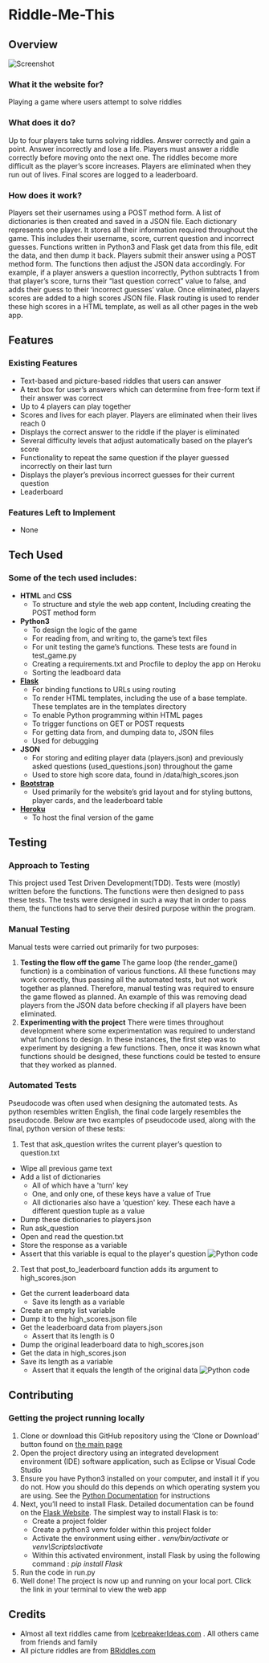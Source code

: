 # Riddle-Me-This

## Overview
![Screenshot](https://snag.gy/JChAGR.jpg)

### What it the website for? 
Playing a game where users attempt to solve riddles

### What does it do?
Up to four players take turns solving riddles. Answer correctly and gain a point. Answer incorrectly and lose a life.  Players must answer a riddle correctly before moving onto the next one. The riddles become more difficult as the player’s score increases. Players are eliminated when they run out of lives. Final scores are logged to a leaderboard. 

### How does it work? 
Players set their usernames using a POST method form. A list of dictionaries is then created and saved in a JSON file. Each dictionary represents one player. It stores all their information required throughout the game. This includes their username, score, current question and incorrect guesses. Functions written in Python3 and Flask get data from this file, edit the data, and then dump it back. Players submit their answer using a POST method form. The functions then adjust the JSON data accordingly. For example, if a player answers a question incorrectly, Python subtracts 1 from that player’s score, turns their “last question correct” value to false, and adds their guess to their ‘incorrect guesses’ value. Once eliminated, players scores are added to a high scores JSON file. Flask routing is used to render these high scores in a HTML template, as well as all other pages in the web app. 

## Features

### Existing Features
-	Text-based and picture-based riddles that users can answer
-	A text box for user’s answers which can determine from free-form text if their answer was correct
-	Up to 4 players can play together
-	Scores and lives for each player. Players are eliminated when their lives reach 0
-	Displays the correct answer to the riddle if the player is eliminated 
-	Several difficulty levels that adjust automatically based on the player’s score
-	Functionality to repeat the same question if the player guessed incorrectly on their last turn  
-	Displays the player’s previous incorrect guesses for their current question
-	Leaderboard

### Features Left to Implement
-	None

## Tech Used

### Some of the tech used includes:
-	**HTML**  and **CSS**
    *	To structure and style the web app content, Including creating the POST method form
-	**Python3**
    *	To design the logic of the game
    * For reading from, and writing to, the game’s text files
    * For unit testing the game’s functions. These tests are found in test_game.py
    *	Creating a requirements.txt and Procfile to deploy the app on Heroku 
    *	Sorting the leadboard data
-	[**Flask**]( http://flask.pocoo.org/)
    *	For binding functions to URLs using routing 
    *	To render HTML templates, including the use of a base template. These templates are in the templates directory 
    *	To  enable Python programming within HTML pages
    *	To trigger functions on GET or POST requests
    *	For getting data from, and dumping data to, JSON files
    *	Used for debugging 
-	**JSON**
    *	For storing and editing player data (players.json) and previously asked questions (used_questions.json) throughout the game
    *	Used to store high score data, found in /data/high_scores.json
- [**Bootstrap**](http://getbootstrap.com/)
    *	Used primarily for the website’s grid layout and for styling buttons, player cards, and the leaderboard table
- [**Heroku**](https://project-3-riddle-me-this.herokuapp.com/)
    *	To host the final version of the game 

## Testing 

### Approach to Testing
This project used Test Driven Development(TDD). Tests were (mostly) written before the functions. The functions were then designed to pass these tests. The tests were designed in such a way that in order to pass them, the functions had to serve their desired purpose within the program. 

### Manual Testing
Manual tests were carried out primarily for two purposes:
1.	**Testing the flow off the game**
The game loop (the render_game() function) is a combination of various functions. All these functions may work correctly, thus passing all the automated tests, but not work together as planned. Therefore, manual testing was required to ensure the game flowed as planned. An example of this was removing dead players from the JSON data before checking if all players have been eliminated.
2.	**Experimenting with the project**
There were times throughout development where some experimentation was required to understand what functions to design. In these instances, the first step was to experiment by designing a few functions. Then, once it was known what functions should be designed, these functions could be tested to ensure that they worked as planned.

### Automated Tests
Pseudocode was often used when designing the automated tests.  As python resembles written English, the final code largely resembles the pseudocode. Below are two examples of pseudocode used, along with the final, python version of these tests: 
1.	Test that ask_question writes the current player’s question to question.txt 
-	Wipe all previous game text
- Add a list of dictionaries 
    * All of which have a 'turn' key
    * One, and only one, of these keys have a value of True
    * All dictionaries also have a 'question' key. These each have a different question tuple as a value
- Dump these dictionaries to players.json
- Run ask_question
- Open and read the question.txt
- Store the response as a variable
- Assert that this variable is equal to the player's question
![Python code](https://i.snag.gy/EwZv6m.jpg)

2.	Test that post_to_leaderboard function adds its argument to high_scores.json
-	Get the current leaderboard data
    *	Save its length as a variable
-	Create an empty list variable
-	Dump it to the high_scores.json file
-	Get the leaderboard data from players.json
    *	Assert that its length is 0
-	Dump the original leaderboard data to high_scores.json
-	Get the data in high_scores.json
-	Save its length as a variable 
    *   Assert that it equals the length of the original data
![Python code](https://i.snag.gy/ByibWu.jpg)

## Contributing 
### Getting the project running locally
1.	Clone or download this GitHub repository using the ‘Clone or Download’ button found on [the main page](https://github.com/Paddywc/milestone-project-3) 
2.	Open the project directory using an integrated development environment (IDE)  software application, such as Eclipse or Visual Code Studio
3.	Ensure you have Python3 installed on your computer, and install it if you do not. How you should do this depends on which operating system you are using.  See the [Python Documentation](https://docs.python.org/3.4/using/index.html) for instructions 
4.	Next, you’ll need to install Flask. Detailed documentation can be found on the [Flask Website]( http://flask.pocoo.org/docs/1.0/installation/#installation). The simplest way to install Flask is to:
    *	Create a project folder 
    *	Create a python3 venv folder within this project folder
    *	Activate the environment using either _. venv/bin/activate_ or _venv\Scripts\activate_
    *	Within this activated environment, install Flask by using the following command : _pip install Flask_
5.	Run the code in run.py
6.	Well done! The project is now up and running on your local port. Click the link in your terminal to view the web app

## Credits
-	Almost all text riddles came from [IcebreakerIdeas.com]( https://icebreakerideas.com/riddles-for-kids/) . All others came from friends and family
-	All picture riddles are from [BRiddles.com](http://www.briddles.com/riddles/picture)

